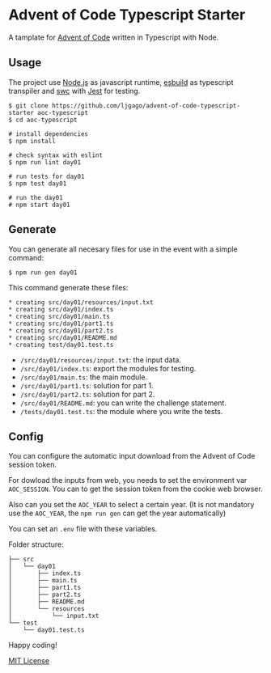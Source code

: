 # Advent of Code Typescript Starter

A tamplate for [Advent of Code](https://adventofcode.com) written in Typescript with Node.

## Usage

The project use [Node.js](https://nodejs.org) as javascript runtime, [esbuild](https://esbuild.github.io)
as typescript transpiler and [swc](https://swc.rs) with [Jest](https://jestjs.io) for testing.

    $ git clone https://github.com/ljgago/advent-of-code-typescript-starter aoc-typescript
    $ cd aoc-typescript

    # install dependencies
    $ npm install

    # check syntax with eslint
    $ npm run lint day01

    # run tests for day01
    $ npm test day01

    # run the day01
    # npm start day01

## Generate

You can generate all necesary files for use in the event with a simple
command:

    $ npm run gen day01

This command generate these files:

    * creating src/day01/resources/input.txt
    * creating src/day01/index.ts
    * creating src/day01/main.ts
    * creating src/day01/part1.ts
    * creating src/day01/part2.ts
    * creating src/day01/README.md
    * creating test/day01.test.ts

- `/src/day01/resources/input.txt`: the input data.
- `/src/day01/index.ts`: export the modules for testing.
- `/src/day01/main.ts`: the main module.
- `/src/day01/part1.ts`: solution for part 1.
- `/src/day01/part2.ts`: solution for part 2.
- `/src/day01/README.md`: you can write the challenge statement.
- `/tests/day01.test.ts`: the module where you write the tests.

## Config

You can configure the automatic input download from the Advent of Code
session token.

For dowload the inputs from web, you needs to set the environment var
`AOC_SESSION`. You can to get the session token from the cookie web browser.

Also can you set the `AOC_YEAR` to select a certain year.
(It is not mandatory use the `AOC_YEAR`, the `npm run gen` can get the year automatically)

You can set an `.env` file with these variables.

Folder structure:

    ├── src
    │   └── day01
    │       ├── index.ts
    │       ├── main.ts
    │       ├── part1.ts
    │       ├── part2.ts
    │       ├── README.md
    │       └── resources
    │           └── input.txt
    └── test
        └── day01.test.ts

Happy coding!

[MIT License](LICENSE)
